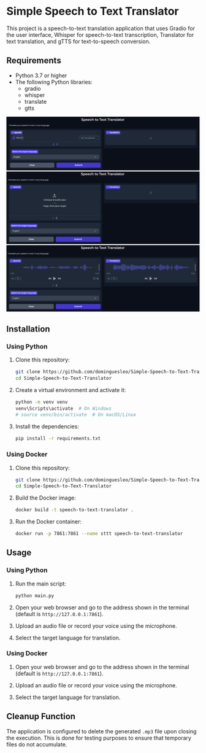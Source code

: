 # Simple Speech to Text Translator

This project is a speech-to-text translation application that uses Gradio for the user interface, Whisper for speech-to-text transcription, Translator for text translation, and gTTS for text-to-speech conversion.

## Requirements

- Python 3.7 or higher
- The following Python libraries:
  - gradio
  - whisper
  - translate
  - gtts

![img1](./img/img1.png)
![img2](./img/img2.png)
![img3](./img/img3.png)

## Installation

### Using Python

1. Clone this repository:

    ```sh
    git clone https://github.com/dominguesleo/Simple-Speech-to-Text-Translator.git
    cd Simple-Speech-to-Text-Translator
    ```

2. Create a virtual environment and activate it:

    ```sh
    python -m venv venv
    venv\Scripts\activate  # On Windows
    # source venv/bin/activate  # On macOS/Linux
    ```

3. Install the dependencies:

    ```sh
    pip install -r requirements.txt
    ```

### Using Docker

1. Clone this repository:

    ```sh
    git clone https://github.com/dominguesleo/Simple-Speech-to-Text-Translator.git
    cd Simple-Speech-to-Text-Translator
    ```

2. Build the Docker image:

    ```sh
    docker build -t speech-to-text-translator .
    ```

3. Run the Docker container:

    ```sh
    docker run -p 7861:7861 --name sttt speech-to-text-translator
    ```

## Usage

### Using Python

1. Run the main script:

    ```sh
    python main.py
    ```

2. Open your web browser and go to the address shown in the terminal (default is `http://127.0.0.1:7861`).

3. Upload an audio file or record your voice using the microphone.

4. Select the target language for translation.

### Using Docker

1. Open your web browser and go to the address shown in the terminal (default is `http://127.0.0.1:7861`).

2. Upload an audio file or record your voice using the microphone.

3. Select the target language for translation.

## Cleanup Function

The application is configured to delete the generated `.mp3` file upon closing the execution.
This is done for testing purposes to ensure that temporary files do not accumulate.
